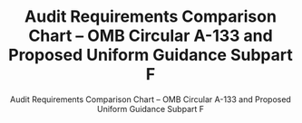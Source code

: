---
layout: resources-landing
title: "Audit Requirements Comparison Chart &ndash; OMB Circular A-133 and Proposed Uniform Guidance Subpart F"
subtitle: "Audit Requirements Comparison Chart &ndash; OMB Circular A-133 and Proposed Uniform Guidance Subpart F"
external_link: https://obamawhitehouse.archives.gov/sites/default/files/omb/fedreg/2013/uniform-guidance-audit-requirements-text-comparison.pdf
filters: uniform-guidance-2-cfr-200 guidance omb 2013
fiscal_year: 2013
---